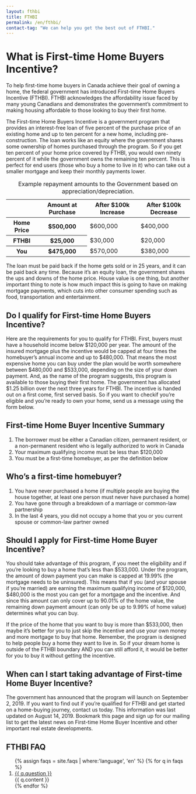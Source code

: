 ```yaml
---
layout: fthbi
title: FTHBI
permalink: /en/fthbi/
contact-tag: "We can help you get the best out of FTHBI."
---
```

# What is First-time Home Buyers Incentive?

To help first-time home buyers in Canada achieve their goal of owning a home, the federal government has introduced First-time Home Buyers Incentive (FTHBI). FTHBI acknowledges the affordability issue faced by many young Canadians and demonstrates the government’s commitment to making housing affordable to those looking to buy their first home.

The First-time Home Buyers Incentive is a government program that provides an interest-free loan of five percent of the purchase price of an existing home and up to ten percent for a new home, including pre-construction. The loan works like an equity where the government shares some ownership of homes purchased through the program. So if you get ten percent of your home price covered by FTHBI, you would own ninety percent of it while the government owns the remaining ten percent. This is perfect for end users (those who buy a home to live in it) who can take out a smaller mortgage and keep their monthly payments lower.

<table>
    <caption>Example repayment amounts to the Government based on appreciation/depreciation.</caption>
    <thead>
        <tr>
            <th scope="col"></th>
            <th scope="col">Amount at Purchase</th>
            <th scope="col">After $100k Increase</th>
            <th scope="col">After $100k Decrease</th>
        </tr>
    </thead>
    <tbody>
        <tr>
            <th scope="row">Home Price</th>
            <th scope="row">$500,000</th>
            <td>$600,000</td>
            <td>$400,000</td>
        </tr>
        <tr>
            <th scope="row">FTHBI</th>
            <th scope="row">$25,000</th>
            <td>$30,000</td>
            <td>$20,000</td>
        </tr>
        <tr>
            <th scope="row">You</th>
            <th scope="row">$475,000</th>
            <td>$570,000</td>
            <td>$380,000</td>
        </tr>
    </tbody>
</table>

The loan must be paid back if the home gets sold or in 25 years, and it can be paid back any time. Because it’s an equity loan, the government shares the ups and downs of the home price.
House value is one thing, but another important thing to note is how much impact this is going to have on making mortgage payments, which cuts into other consumer spending such as food, transportation and entertainment.

## Do I qualify for First-time Home Buyers Incentive?

Here are the requirements for you to qualify for FTHBI. First, buyers must have a household income below $120,000 per year. The amount of the insured mortgage plus the incentive would be capped at four times the homebuyer’s annual income and up to $480,000. That means the most expensive home you can buy under the plan would be worth somewhere between $480,000 and $533,000, depending on the size of your down payment.
And, as the name of the program suggests, this program is available to those buying their first home.
The government has allocated $1.25 billion over the next three years for FTHBI. The incentive is handed out on a first come, first served basis. So if you want to checkif you’re eligible and you’re ready to own your home, send us a message using the form below.

## First-time Home Buyer Incentive Summary

1. The borrower must be either a Canadian citizen, permanent resident, or a non-permanent resident who is legally authorized to work in Canada
2. Your maximum qualifying income must be less than $120,000
3. You must be a first-time homebuyer, as per the definition below

## Who’s a first-time homebuyer?
1. You have never purchased a home (if multiple people are buying the house together, at least one person must never have purchased a home)
2. You have gone through a breakdown of a marriage or common-law partnership
3. In the last 4 years, you did not occupy a home that you or you current spouse or common-law partner owned

## Should I apply for First-time Home Buyer Incentive?
You should take advantage of this program, if you meet the eligibility and if you’re looking to buy a home that’s less than $533,000. Under the program, the amount of down payment you can make is capped at 19.99% (the mortgage needs to be uninsured). This means that if you (and your spouse if you’re married) are earning the maximum qualifying income of $120,000, $480,000 is the most you can get for a mortgage and the incentive. And since this amount can only cover up to 90.01% of the home value, the remaining down payment amount (can only be up to 9.99% of home value) determines what you can buy.

If the price of the home that you want to buy is more than $533,000, then maybe it’s better for you to just skip the incentive and use your own money and more mortgage to buy that home. Remember, the program is designed to help people buy a home they want to live in. So if your dream home is outside of the FTHBI boundary AND you can still afford it, it would be better for you to buy it without getting the incentive.

## When can I start taking advantage of First-time Home Buyer Incentive?

The government has announced that the program will launch on September 2, 2019.
If you want to find out if you’re qualified for FTHBI and get started on a home-buying journey, contact us today.
This information was last updated on August 14, 2019. Bookmark this page and sign up for our mailing list to get the latest news on First-time Home Buyer Incentive and other important real estate developments.

## FTHBI FAQ
<ol class="alt">
{% assign faqs = site.faqs | where:'language', 'en' %}
{% for q in faqs %}
    <li>
        <div><a data-toggle="collapse" href="#{{ q.qid }}" role="button" aria-expanded="false" aria-controls="question {{ q.qid }}">
            {{ q.question }}</a></div>
        <div id="{{ q.qid }}" class="collapse">
        {{ q.content }}
        </div>
    </li>
{% endfor %}
</ol>
